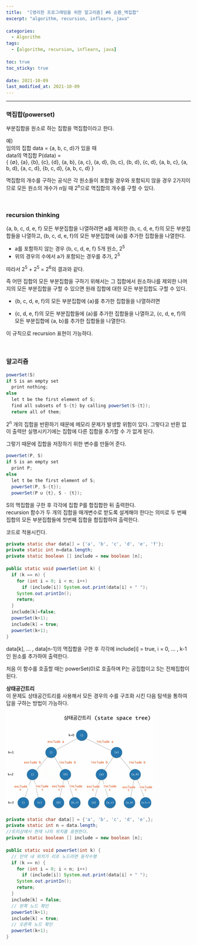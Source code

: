 ```yaml
---
title:  "[영리한 프로그래밍을 위한 알고리즘] #6 순환_멱집합"
excerpt: "algorithm, recursion, inflearn, java"

categories:
  - Algorithm
tags:
  - [algorithm, recursion, inflearn, java]

toc: true
toc_sticky: true
 
date: 2021-10-09 
last_modified_at: 2021-10-09
---  
```


***

### 멱집합(powerset)
부분집합을 원소로 하는 집합을 멱집합이라고 한다.  

예)  
임의의 집합 data = {a, b, c, d}가 있을 때  
data의 멱집합 P(data) =  
{ 
  {∅}, {a}, {b}, {c}, {d}, 
  {a, b}, {a, c}, {a, d}, {b, c}, {b, d}, {c, d},
  {a, b, c}, {a, b, d}, {a, c, d}, {b, c, d},
  {a, b, c, d}
}

멱집합의 개수를 구하는 공식은 각 원소들이 포함될 경우와 포함되지 않을 경우 2가지이므로 모든 원소의 개수가 n일 때 2<sup>n</sup>으로 멱집합의 개수를 구할 수 있다.  

<br/>

### recursion thinking
{a, b, c, d, e, f} 모든 부분집합을 나열하려면 a를 제외한 {b, c, d, e, f}의 모든 부분집합들을 나열하고, {b, c, d, e, f}의 모든 부분집합에 {a}를 추가한 집합들을 나열한다.   

* a를 포함하지 않는 경우 {b, c, d, e, f} 5개 원소, 2<sup>5</sup>  
* 위의 경우의 수에서 a가 포함되는 경우를 추가, 2<sup>5</sup>  

따라서 2<sup>5</sup> + 2<sup>5</sup> = 2<sup>6</sup>의 결과와 같다.

즉 어떤 집합의 모든 부분집합을 구하기 위해서는 그 집합에서 원소하나를 제외한 나머지의 모든 부분집합을 구할 수 있으면 원래 집합에 대한 모든 부분집합도 구할 수 있다.  

* {b, c, d, e, f}의 모든 부분집합에 {a}를 추가한 집합들을 나열하려면  

* {c, d, e, f}의 모든 부분집합들에 {a}를 추가한 집합들을 나열하고, {c, d, e, f}의 모든 부분집합에 {a, b}를 추가한 집합들을 나열한다.  

이 규칙으로 recursion 표현이 가능하다.  

<br/>

### 알고리즘

```java
powerSet(S)
if S is an empty set
  print nothing;
else
  let t be the first element of S;
  find all subsets of S-{t} by calling powerSet(S-{t});
  return all of them; 
```

2<sup>n</sup> 개의 집합을 반환하기 때문에 메모리 문제가 발생할 위험이 있다. 그렇다고 반환 없이 출력만 실행시키기에는 집합에 다른 집합을 추가할 수 가 없게 된다.  

그렇기 때문에 집합을 저장하기 위한 변수를 만들어 준다.  


```java
powerSet(P, S)
if S is an empty set
  print P;
else
  let t be the first element of S;
  powerSet(P, S-{t});
  powerSet(P ∪ {t}, S - {t});
```

S의 멱집합을 구한 후 각각에 집합 P를 합집합한 뒤 출력한다.  
recursion 함수가 두 개의 집합을 매개변수로 받도록 설계해야 한다는 의미로 두 번째 집합의 모든 부분집합들에 첫번째 집합을 합집합하여 출력한다.  


코드로 적용시킨다.  

```java
private static char data[] = {'a', 'b', 'c', 'd', 'e', 'f'};
private static int n=data.length;
private static boolean [] include = new boolean [n];

public static void powerSet(int k) {
  if (k == n) {
    for (int i = 0; i < n; i++)
      if (include[i]) System.out.print(data[i] + " ");
    System.out.printIn();
    return;
  }
  include[k]=false;
  powerSet(k+1);
  include[k] = true;
  powerSet(k+1);
}
```

data[k\], ... , data[n-1\]의 멱집합을 구한 후 각각에 include[i\] = true, i = 0, ... , k-1 인 원소를 추가하여 출력한다.  

처음 이 함수를 호출할 때는 powerSet(0)로 호출하며 P는 공집합이고 S는 전체집합이 된다.  


**상태공간트리**  
이 문제도 상태공간트리를 사용해서 모든 경우의 수를 구조화 시킨 다음 탐색을 통하여 답을 구하는 방법이 가능하다.  

![tree](/assets/images/20211009_Posting/1.png)

```java
private static char data[] = {'a', 'b', 'c', 'd', 'e',};
private static int n = data.length;
//트리상에서 현재 나의 위치를 표현한다.
private static boolean [] include = new boolean [n];

public static void powerSet(int k) {
  // 만약 내 위치가 리프 노드라면 동작수행
  if (k == n) {
    for (int i = 0; i < n; i++)
      if (include[i]) System.out.print(data[i] + " ");
    System.out.printIn();
    return;
  }
  include[k] = false;
  // 왼쪽 노드 확인
  powerSet(k+1);
  include[k] = true;
  // 오른쪽 노드 확인
  powerSet(k+1);
}
```